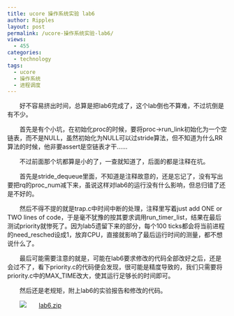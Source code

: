 ```yaml
---
title: ucore 操作系统实验 lab6
author: Ripples
layout: post
permalink: /ucore-操作系统实验-lab6/
views:
  - 455
categories:
  - technology
tags:
  - ucore
  - 操作系统
  - 进程调度
---
```

<p style="text-indent: 2em;">
  好不容易挤出时间，总算是把lab6完成了，这个lab倒也不算难，不过坑倒是有不少。
</p>

<p style="text-indent: 2em;">
  首先是有个小坑，在初始化proc的时候，要将proc->run_link初始化为一个空链表，而不是NULL，虽然初始化为NULL可以过stride算法，但不知道为什么RR算法的时候，他非要assert是空链表才干……
</p>

<!--more-->

<p style="text-indent: 2em;">
  不过前面那个坑都算是小的了，一查就知道了，后面的都是注释在坑。
</p>

<p style="text-indent: 2em;">
  首先是stride_dequeue里面，不知道是注释故意的，还是忘记了，没有写出要把rq的proc_num减下来，虽说这样对lab6的运行没有什么影响，但总归错了还是不好的。
</p>

<p style="text-indent: 2em;">
  然后不得不提的就是trap.c中时间中断的处理，注释里写着just add ONE or TWO lines of code，于是毫不犹豫的按其要求调用run_timer_list，结果在最后测试priority就惨死了。因为lab5遗留下来的部分，每个100 ticks都会将当前进程的need_resched设成1，放弃CPU，直接就影响了最后运行时间的测量，都不想说什么了。
</p>

<p style="text-indent: 2em;">
  最后可能需要注意的就是，可能在lab6要求修改的代码全部改好之后，还是会过不了，看下priority.c的代码便会发现，很可能是精度导致的，我们只需要将<span style="text-indent: 32px;">priority.c中的MAX_TIME改大，使其运行足够长的时间即可。</span>
</p>

<p style="text-indent: 2em;">
  然后还是老规矩，附上lab6的实验报告和修改的代码。
</p>

<p style="line-height: 16px; text-indent: 2em;">
  <img src="http://geekjayvic.sinaapp.com/wp-content/plugins/wp-ueditor2/ueditor/dialogs/attachment/fileTypeImages/icon_rar.gif" /><a href="http://geekjayvic-wordpress.stor.sinaapp.com/uploads/2014/12/lab6.zip">lab6.zip</a>
</p>
